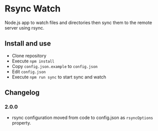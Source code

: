 # Rsync Watch

Node.js app to watch files and directories then sync them to the remote server using rsync.

## Install and use

- Clone repository
- Execute `npm install`
- Copy `config.json.example` to `config.json`
- Edit `config.json`
- Execute `npm run sync` to start sync and watch

## Changelog

### 2.0.0

- rsync configuration moved from code to config.json as `rsyncOptions` property.
